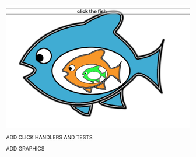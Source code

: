 ![alt text](https://raw.githubusercontent.com/warpedpuppy/react-testing/master/public/screenShot.png)


ADD CLICK HANDLERS AND TESTS

ADD GRAPHICS